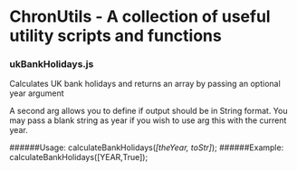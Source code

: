 # ChronUtils - A collection of useful utility scripts and functions

### ukBankHolidays.js
Calculates UK bank holidays and returns an array by passing an optional year argument


A second arg allows you to define if output should be in String format.
You may pass a blank string as year if you wish to use arg this with the current year.

######Usage: calculateBankHolidays(*[theYear, toStr]*);
######Example: calculateBankHolidays([YEAR,True]);
